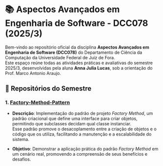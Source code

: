 # 📚 Aspectos Avançados em Engenharia de Software - DCC078 (2025/3)

Bem-vindo ao repositório oficial da disciplina **Aspectos Avançados em Engenharia de Software (DCC078)** do Departamento de Ciência da Computação da Universidade Federal de Juiz de Fora.  
Este espaço reúne todas as atividades práticas e avaliativas do semestre 2025/3, desenvolvidas pela aluna **Anna Julia Lucas**, sob a orientação do Prof. Marco Antonio Araujo.

## 🧩 Repositórios do Semestre

### 1. [Factory-Method-Pattern](https://github.com/Aspectos-Avancados-em-Eng-de-Software/Factory-Method-Pattern.git)

- **Descrição**: Implementação do padrão de projeto *Factory Method*, um padrão criacional que define uma interface para criar objetos, permitindo que subclasses decidam qual classe instanciar.  
  Esse padrão promove o desacoplamento entre a criação de objetos e o código que os utiliza, facilitando a manutenção e a escalabilidade do sistema.

- **Objetivo**: Demonstrar a aplicação prática do padrão *Factory Method* em um cenário real, promovendo a compreensão de seus benefícios e desafios.
